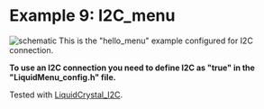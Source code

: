 Example 9: I2C_menu
==================

![schematic](https://github.com/VasilKalchev/LiquidMenu/blob/master/examples/I_I2C_menu/I2C_menu.png?raw=true)
This is the "hello_menu" example configured for I2C connection.


**To use an I2C connection you need to define I2C as "true" in the "LiquidMenu_config.h" file.**

Tested with [LiquidCrystal_I2C][lc_i2c].

[lc_i2c]: https://github.com/marcoschwartz/LiquidCrystal_I2C
